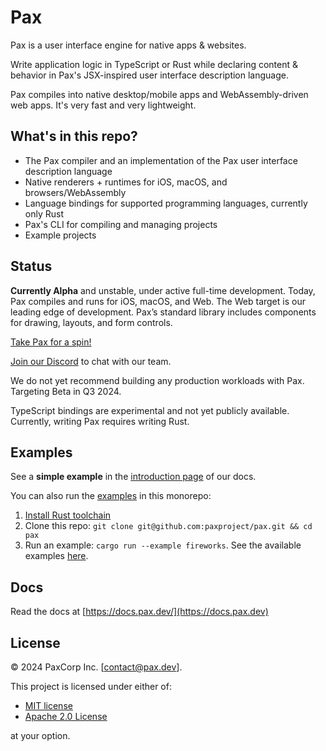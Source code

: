 # Pax  

Pax is a user interface engine for native apps & websites.

Write application logic in TypeScript or Rust while declaring content & behavior in Pax's JSX-inspired user interface description language.

Pax compiles into native desktop/mobile apps and WebAssembly-driven web apps. It's very fast and very lightweight.

## What's in this repo?
 - The Pax compiler and an implementation of the Pax user interface description language
 - Native renderers + runtimes for iOS, macOS, and browsers/WebAssembly
 - Language bindings for supported programming languages, currently only Rust
 - Pax's CLI for compiling and managing projects 
 - Example projects

## Status

**Currently Alpha** and unstable, under active full-time development.  Today, Pax compiles and runs for iOS, macOS, and Web.  The Web target is our leading edge of development.  Pax’s standard library includes components for drawing, layouts, and form controls.

[Take Pax for a spin!](https://docs.pax.dev/start-creating-a-project.html)

[Join our Discord](https://discord.com/invite/Eq8KWAUc6b) to chat with our team.  

We do not yet recommend building any production workloads with Pax. Targeting Beta in Q3 2024.

TypeScript bindings are experimental and not yet publicly available.  Currently, writing Pax requires writing Rust.

## Examples

See a **simple example** in the [introduction page](https://docs.pax.dev/) of our docs.

You can also run the [examples](https://github.com/paxproject/pax/tree/master/examples/src) in this monorepo:

1. [Install Rust toolchain](https://www.rust-lang.org/tools/install)
2. Clone this repo: `git clone git@github.com:paxproject/pax.git && cd pax`
3. Run an example: `cargo run --example fireworks`.  See the available examples [here](https://github.com/paxproject/pax/tree/master/examples/src).


## Docs

Read the docs at [https://docs.pax.dev/](https://docs.pax.dev)

## License

© 2024 PaxCorp Inc.  [contact@pax.dev].

This project is licensed under either of:
- [MIT license](LICENSE-MIT)
- [Apache 2.0 License](LICENSE-APACHE)

at your option.
